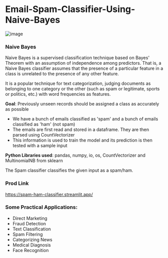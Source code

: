 # Email-Spam-Classifier-Using-Naive-Bayes

![image](https://github.com/abhijitpaul0212/SpamClassifier/assets/9966441/041a0991-ea6c-439a-8e95-8f82764f08af)

### Naive Bayes
Naive Bayes is a supervised classification technique based on Bayes' Theorem with an assumption of independence among predictors. That is, a Naive Bayes classifier assumes that the presence of a particular feature in a class is unrelated to the presence of any other feature.

It is a popular technique for text categorization, judging documents as belonging to one category or the other (such as spam or legitimate, sports or politics, etc.) with word frequencies as features.

**Goal**: Previously unseen records should be assigned a class as accurately as possible

* We have a bunch of emails classified as 'spam' and a bunch of emails classified as 'ham' (not spam)
* The emails are first read and stored in a dataframe. They are then parsed using CountVectorizer
* This information is used to train the model and its prediction is then tested with a sample input

**Python Libraries used**: pandas, numpy, io, os, CountVectorizer and MultinomialNB from sklearn

The Spam classifier classifies the given input as a spam/ham. 

### Prod Link
https://spam-ham-classifier.streamlit.app/

### Some Practical Applications:
* Direct Marketing
* Fraud Detection
* Text Classification
* Spam Filtering
* Categorizing News
* Medical Diagnosis
* Face Recognition
